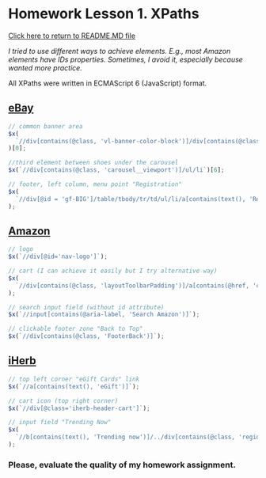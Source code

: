 # Homework Lesson 1. XPaths

[Click here to return to README.MD file](../README.md)

<i>I tried to use different ways to achieve elements. E.g., most Amazon elements have IDs properties. Sometimes, I avoid it, especially because wanted more practice.</i>

All XPaths were written in ECMAScript 6 (JavaScript) format.

## [eBay](https://www.ebay.com/)

```javascript
// common banner area
$x(
  `//div[contains(@class, 'vl-banner-color-block')]/div[contains(@class, 'content')]`
)[0];

//third element between shoes under the carousel
$x(`//div[contains(@class, 'carousel__viewport')]/ul/li`)[6];

// footer, left column, menu point "Registration"
$x(
  `//div[@id = 'gf-BIG']/table/tbody/tr/td/ul/li/a[contains(text(), 'Registration')]`
);
```

## [Amazon](https://www.amazon.com/)

```javascript
// logo
$x(`//div[@id='nav-logo']`);

// cart (I can achieve it easily but I try alternative way)
$x(
  `//div[contains(@class, 'layoutToolbarPadding')]/a[contains(@href, 'cart')]`
);

// search input field (without id attribute)
$x(`//input[contains(@aria-label, 'Search Amazon')]`);

// clickable footer zone "Back to Top"
$x(`//div[contains(@class, 'FooterBack')]`);
```

## [iHerb](https://www.iherb.com/)

```javascript
// top left corner "eGift Cards" link
$x(`//a[contains(text(), 'eGift')]`);

// cart icon (top right corner)
$x(`//div[@class='iherb-header-cart']`);

// input field "Trending Now"
$x(
  `//b[contains(text(), 'Trending now')]/../div[contains(@class, 'region-filter')]/input[@data-value='country']`
);
```

### Please, evaluate the quality of my homework assignment.
